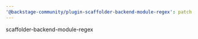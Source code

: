 ```yaml
---
'@backstage-community/plugin-scaffolder-backend-module-regex': patch
---
```


scaffolder-backend-module-regex
